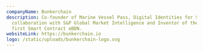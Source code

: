 ```yaml
---
companyName: Bunkerchain
description: Co-founder of Marine Vessel Pass, Digital Identities for Ships in
  collaboration with S&P Global Market Intelligence and Inventor of the World’s
  first Smart Contract eBDN.
websiteLink: https://bunkerchain.io
logo: /static/uploads/bunkerchain-logo.svg
---
```

